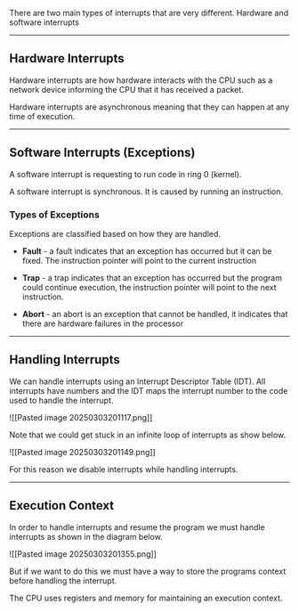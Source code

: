 There are two main types of interrupts that are very different. Hardware and software interrupts
___
## Hardware Interrupts
Hardware interrupts are how hardware interacts with the CPU such as a network device informing the CPU that it has received a packet.

Hardware interrupts are asynchronous meaning that they can happen at any time of execution.
___
## Software Interrupts (Exceptions)
A software interrupt is requesting to run code in ring 0 (kernel).

A software interrupt is synchronous. It is caused by running an instruction.

### Types of Exceptions
Exceptions are classified based on how they are handled.

* **Fault** - a fault indicates that an exception has occurred but it can be fixed. The instruction pointer will point to the current instruction

* **Trap** - a trap indicates that an exception has occurred but the program could continue execution, the instruction pointer will point to the next instruction.

* **Abort** - an abort is an exception that cannot be handled, it indicates that there are hardware failures in the processor
___
## Handling Interrupts
We can handle interrupts using an Interrupt Descriptor Table (IDT). All interrupts have numbers and the IDT maps the interrupt number to the code used to handle the interrupt.

![[Pasted image 20250303201117.png]]

Note that we could get stuck in an infinite loop of interrupts as show below.

![[Pasted image 20250303201149.png]]

For this reason we disable interrupts while handling interrupts.

___
## Execution Context
In order to handle interrupts and resume the program we must handle interrupts as shown in the diagram below.

![[Pasted image 20250303201355.png]]

But if we want to do this we must have a way to store the programs context before handling the interrupt. 

The CPU uses registers and memory for maintaining an execution context.